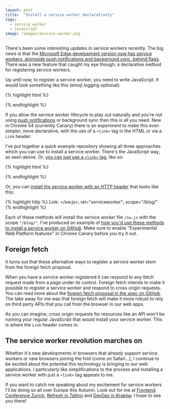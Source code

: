 ```yaml
---
layout: post
title:  "Install a service worker declaratively"
tags:
  - service worker
  - javascript
image: /images/service-worker.png
---
```


There's been some interesting updates in service workers recently. The big news is that the [Microsoft Edge development version now has service workers, alongside push notifications and background sync, behind flags](http://www.ghacks.net/2016/08/14/microsoft-edge-improves-on-windows-10-14901/). There was a new feature that caught my eye though; a declarative method for registering service workers.

Up until now, to register a service worker, you need to write JavaScript. It would look something like this (emoji logging optional):

{% highlight html %}
<script>
  if ('serviceWorker' in navigator) {
    navigator.serviceWorker.register("/sw.js", { scope: "/blog/" })
      .then(function(registration) { console.log("🍻"); })
      .catch(function(error) { console.log("😭", error); });
  }
</script>
{% endhighlight %}

If you allow the service worker lifecycle to play out naturally and you're not using [push notifications](https://www.twilio.com/blog/2016/02/web-powered-sms-inbox-with-service-worker-push-notifications.html) or background sync then this is all you need. New in Chrome 54 (currently Canary) there is an experiment to make this even simpler, more declarative, with the use of a `<link>` tag in the HTML or via a `Link` header.

I've put together a quick example repository showing all three approaches which you can use to install a service worker. There's the JavaScript way, as seen above. Or, [you can just use a `<link>` tag](https://github.com/philnash/install-service-worker/blob/master/public/link/index.html#L5), like so:

{% highlight html %}
<link rel="serviceworker" href="/sw.js" scope="/blog/">
{% endhighlight %}

Or, you can [install the service worker with an HTTP header](https://github.com/philnash/install-service-worker/blob/master/index.js#L5) that looks like this:

{% highlight http %}
Link: </sw.js>; rel="serviceworker"; scope="/blog/"
{% endhighlight %}

Each of these methods will install the service worker file `/sw.js` with the scope `"/blog/"`. I've produced an example of [how you'd use these methods to install a service worker on GitHub](https://github.com/philnash/install-service-worker). Make sure to enable "Experimental Web Platform features" in Chrome Canary before you try it out.

## Foreign fetch

It turns out that these alternative ways to register a service worker stem from the foreign fetch proposal.

When you have a service worker registered it can respond to any fetch request made from a page under its control. Foreign fetch intends to make it possible to register a service worker and respond to cross origin requests. You can read more about the [foreign fetch proposal in the spec on GitHub](https://github.com/slightlyoff/ServiceWorker/blob/master/foreign_fetch_explainer.md). The take away for me was that foreign fetch will make it more robust to rely on third party APIs that you call from the browser in our web apps.

As you can imagine, cross origin requests for resources like an API won't be running your regular JavaScript that would install your service worker. This is where the `Link` header comes in.

## The service worker revolution marches on

Whether it's new developments in browsers that already support service workers or new browsers joining the fold (come on Safari&hellip;), I continue to be excited about the potential this technology is bringing to our web applications. I particularly like simplifications to the process and installing a service worker with just a `<link>` tag appeals to me.

If you want to catch me speaking about my excitement for service workers I'll be doing so all over Europe this Autumn. Look out for me at [Frontend Conference Zurich](https://frontendconf.ch/speakers/#phil-nash), [Refresh in Tallinn](http://refresh.rocks/speakers#phil) and [DevDay in Kraków](http://devday.pl/). I hope to see you there!
